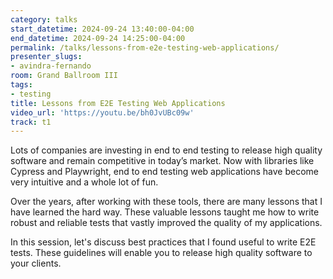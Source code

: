 ```yaml
---
category: talks
start_datetime: 2024-09-24 13:40:00-04:00
end_datetime: 2024-09-24 14:25:00-04:00
permalink: /talks/lessons-from-e2e-testing-web-applications/
presenter_slugs:
- avindra-fernando
room: Grand Ballroom III
tags:
- testing
title: Lessons from E2E Testing Web Applications
video_url: 'https://youtu.be/bh0JvUBc09w'
track: t1
---
```


Lots of companies are investing in end to end testing to release high quality software and remain competitive in today’s market. Now with libraries like Cypress and Playwright, end to end testing web applications have become very intuitive and a whole lot of fun.  

Over the years, after working with these tools, there are many lessons that I have learned the hard way. These valuable lessons taught me how to write robust and reliable tests that vastly improved the quality of my applications.

In this session, let's discuss best practices that I found useful to write E2E tests. These guidelines will enable you to release high quality software to your clients.
